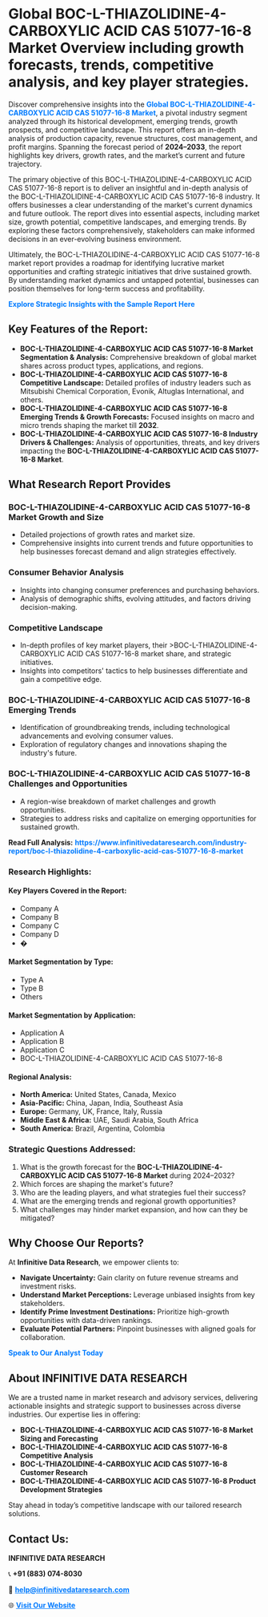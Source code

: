 <h1>Global BOC-L-THIAZOLIDINE-4-CARBOXYLIC ACID CAS 51077-16-8 Market Overview including growth forecasts, trends, competitive analysis, and key player strategies.</h1>
<p>
Discover comprehensive insights into the 
<a href="https://www.infinitivedataresearch.com/industry-report/boc-l-thiazolidine-4-carboxylic-acid-cas-51077-16-8-market" rel="dofollow" style="color: #007BFF; text-decoration: none;"><strong>Global BOC-L-THIAZOLIDINE-4-CARBOXYLIC ACID CAS 51077-16-8 Market</strong></a>, a pivotal industry segment analyzed through its historical development, emerging trends, growth prospects, and competitive landscape. This report offers an in-depth analysis of production capacity, revenue structures, cost management, and profit margins. Spanning the forecast period of <strong>2024–2033</strong>, the report highlights key drivers, growth rates, and the market’s current and future trajectory.
</p>
<p>
The primary objective of this BOC-L-THIAZOLIDINE-4-CARBOXYLIC ACID CAS 51077-16-8 report is to deliver an insightful and in-depth analysis of the BOC-L-THIAZOLIDINE-4-CARBOXYLIC ACID CAS 51077-16-8 industry. It offers businesses a clear understanding of the market's current dynamics and future outlook. The report dives into essential aspects, including market size, growth potential, competitive landscapes, and emerging trends. By exploring these factors comprehensively, stakeholders can make informed decisions in an ever-evolving business environment.
</p>
<p>
Ultimately, the BOC-L-THIAZOLIDINE-4-CARBOXYLIC ACID CAS 51077-16-8 market report provides a roadmap for identifying lucrative market opportunities and crafting strategic initiatives that drive sustained growth. By understanding market dynamics and untapped potential, businesses can position themselves for long-term success and profitability.
</p>
<p>
<a href="https://www.infinitivedataresearch.com/request-sample/reportId=110560" style="color: #007BFF; text-decoration: none;"><strong>Explore Strategic Insights with the Sample Report Here</strong></a>
</p>

<h2>Key Features of the Report:</h2>
<ul>
<li><strong>BOC-L-THIAZOLIDINE-4-CARBOXYLIC ACID CAS 51077-16-8 Market Segmentation & Analysis:</strong> Comprehensive breakdown of global market shares across product types, applications, and regions.</li>
<li><strong>BOC-L-THIAZOLIDINE-4-CARBOXYLIC ACID CAS 51077-16-8 Competitive Landscape:</strong> Detailed profiles of industry leaders such as Mitsubishi Chemical Corporation, Evonik, Altuglas International, and others.</li>
<li><strong>BOC-L-THIAZOLIDINE-4-CARBOXYLIC ACID CAS 51077-16-8 Emerging Trends & Growth Forecasts:</strong> Focused insights on macro and micro trends shaping the market till <strong>2032</strong>.</li>
<li><strong>BOC-L-THIAZOLIDINE-4-CARBOXYLIC ACID CAS 51077-16-8 Industry Drivers & Challenges:</strong> Analysis of opportunities, threats, and key drivers impacting the <strong>BOC-L-THIAZOLIDINE-4-CARBOXYLIC ACID CAS 51077-16-8 Market</strong>.</li>
</ul>

<h2>What Research Report Provides</h2>
<h3>BOC-L-THIAZOLIDINE-4-CARBOXYLIC ACID CAS 51077-16-8 Market Growth and Size</h3>
<ul>
<li>Detailed projections of growth rates and market size.</li>
<li>Comprehensive insights into current trends and future opportunities to help businesses forecast demand and align strategies effectively.</li>
</ul>

<h3>Consumer Behavior Analysis</h3>
<ul>
<li>Insights into changing consumer preferences and purchasing behaviors.</li>
<li>Analysis of demographic shifts, evolving attitudes, and factors driving decision-making.</li>
</ul>

<h3>Competitive Landscape</h3>
<ul>
<li>In-depth profiles of key market players, their >BOC-L-THIAZOLIDINE-4-CARBOXYLIC ACID CAS 51077-16-8 market share, and strategic initiatives.</li>
<li>Insights into competitors' tactics to help businesses differentiate and gain a competitive edge.</li>
</ul>

<h3>BOC-L-THIAZOLIDINE-4-CARBOXYLIC ACID CAS 51077-16-8 Emerging Trends</h3>
<ul>
<li>Identification of groundbreaking trends, including technological advancements and evolving consumer values.</li>
<li>Exploration of regulatory changes and innovations shaping the industry's future.</li>
</ul>

<h3>BOC-L-THIAZOLIDINE-4-CARBOXYLIC ACID CAS 51077-16-8 Challenges and Opportunities</h3>
<ul>
<li>A region-wise breakdown of market challenges and growth opportunities.</li>
<li>Strategies to address risks and capitalize on emerging opportunities for sustained growth.</li>
</ul>
<p><strong>Read Full Analysis:</strong> <a href="https://www.infinitivedataresearch.com/industry-report/boc-l-thiazolidine-4-carboxylic-acid-cas-51077-16-8-market" rel="dofollow" style="color: #007BFF; text-decoration: none;"><strong>https://www.infinitivedataresearch.com/industry-report/boc-l-thiazolidine-4-carboxylic-acid-cas-51077-16-8-market</strong></a></p>
<h3>Research Highlights:</h3>
<h4>Key Players Covered in the Report:</h4>
<ul><li>Company A</li><li>Company B</li><li>Company C</li><li>Company D</li><li>�</li></ul>
<h4>Market Segmentation by Type:</h4>
<ul><li>Type A</li><li>Type B</li><li>Others</li></ul>
<h4>Market Segmentation by Application:</h4>
<ul><li>Application A</li><li>Application B</li><li>Application C</li><li>BOC-L-THIAZOLIDINE-4-CARBOXYLIC ACID CAS 51077-16-8</li></ul>

<h4>Regional Analysis:</h4>
<ul>
<li><strong>North America:</strong> United States, Canada, Mexico</li>
<li><strong>Asia-Pacific:</strong> China, Japan, India, Southeast Asia</li>
<li><strong>Europe:</strong> Germany, UK, France, Italy, Russia</li>
<li><strong>Middle East & Africa:</strong> UAE, Saudi Arabia, South Africa</li>
<li><strong>South America:</strong> Brazil, Argentina, Colombia</li>
</ul>

<h3>Strategic Questions Addressed:</h3>
<ol>
<li>What is the growth forecast for the <strong>BOC-L-THIAZOLIDINE-4-CARBOXYLIC ACID CAS 51077-16-8 Market</strong> during 2024–2032?</li>
<li>Which forces are shaping the market's future?</li>
<li>Who are the leading players, and what strategies fuel their success?</li>
<li>What are the emerging trends and regional growth opportunities?</li>
<li>What challenges may hinder market expansion, and how can they be mitigated?</li>
</ol>

<h2>Why Choose Our Reports?</h2>
<p>At <strong>Infinitive Data Research</strong>, we empower clients to:</p>
<ul>
<li><strong>Navigate Uncertainty:</strong> Gain clarity on future revenue streams and investment risks.</li>
<li><strong>Understand Market Perceptions:</strong> Leverage unbiased insights from key stakeholders.</li>
<li><strong>Identify Prime Investment Destinations:</strong> Prioritize high-growth opportunities with data-driven rankings.</li>
<li><strong>Evaluate Potential Partners:</strong> Pinpoint businesses with aligned goals for collaboration.</li>
</ul>
<p><a href="https://www.infinitivedataresearch.com/industry-report/boc-l-thiazolidine-4-carboxylic-acid-cas-51077-16-8-market" rel="dofollow" style="color: #007BFF; text-decoration: none;"><strong>Speak to Our Analyst Today</strong></a></p>

<h2>About INFINITIVE DATA RESEARCH</h2>
<p>We are a trusted name in market research and advisory services, delivering actionable insights and strategic support to businesses across diverse industries. Our expertise lies in offering:</p>
<ul>
<li><strong>BOC-L-THIAZOLIDINE-4-CARBOXYLIC ACID CAS 51077-16-8 Market Sizing and Forecasting</strong></li>
<li><strong>BOC-L-THIAZOLIDINE-4-CARBOXYLIC ACID CAS 51077-16-8 Competitive Analysis</strong></li>
<li><strong>BOC-L-THIAZOLIDINE-4-CARBOXYLIC ACID CAS 51077-16-8 Customer Research</strong></li>
<li><strong>BOC-L-THIAZOLIDINE-4-CARBOXYLIC ACID CAS 51077-16-8 Product Development Strategies</strong></li>
</ul>
<p>Stay ahead in today’s competitive landscape with our tailored research solutions.</p>

<h2>Contact Us:</h2>
<p><strong>INFINITIVE DATA RESEARCH</strong></p>
<p>📞 <strong>+91 (883) 074-8030</strong></p>
<p>📧 <strong><a href="mailto:help@infinitivedataresearch.com" style="color: #007BFF;">help@infinitivedataresearch.com</a></strong></p>
<p>🌐 <strong><a href="https://www.infinitivedataresearch.com" rel="dofollow" style="color: #007BFF;">Visit Our Website</a></strong></p>
